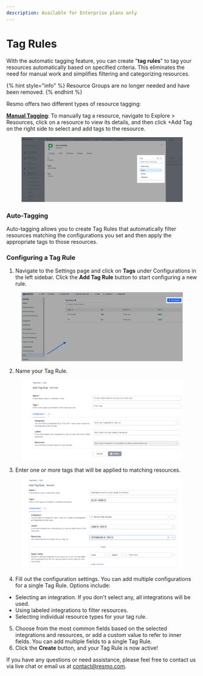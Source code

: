 ```yaml
---
description: Available for Enterprise plans only
---
```


# Tag Rules

With the automatic tagging feature, you can create "**tag rules**" to tag your resources automatically based on specified criteria. This eliminates the need for manual work and simplifies filtering and categorizing resources.

{% hint style="info" %}
Resource Groups are no longer needed and have been removed.
{% endhint %}

Resmo offers two different types of resource tagging:

[**Manual Tagging**](manual-tagging.md): To manually tag a resource, navigate to Explore > Resources, click on a resource to view its details, and then click +Add Tag on the right side to select and add tags to the resource.

<figure><img src="../.gitbook/assets/manual-tag.png" alt=""><figcaption></figcaption></figure>

### **Auto-Tagging**

Auto-tagging allows you to create Tag Rules that automatically filter resources matching the configurations you set and then apply the appropriate tags to those resources.

### Configuring a Tag Rule

1. Navigate to the Settings page and click on **Tags** under Configurations in the left sidebar. Click the **Add Tag Rule** button to start configuring a new rule.

<figure><img src="../.gitbook/assets/add-tag-rule.png" alt=""><figcaption></figcaption></figure>

2. Name your Tag Rule.

<figure><img src="../.gitbook/assets/tag-rule-config.png" alt=""><figcaption></figcaption></figure>

3. Enter one or more tags that will be applied to matching resources.

<figure><img src="../.gitbook/assets/tags.png" alt=""><figcaption></figcaption></figure>

4. Fill out the configuration settings. You can add multiple configurations for a single Tag Rule. Options include:

* Selecting an integration. If you don't select any, all integrations will be used.
* Using labeled integrations to filter resources.
* Selecting individual resource types for your tag rule.

5. Choose from the most common fields based on the selected integrations and resources, or add a custom value to refer to inner fields. You can add multiple fields to a single Tag Rule.
6. Click the **Create** button, and your Tag Rule is now active!

If you have any questions or need assistance, please feel free to contact us via live chat or email us at contact@resmo.com.
